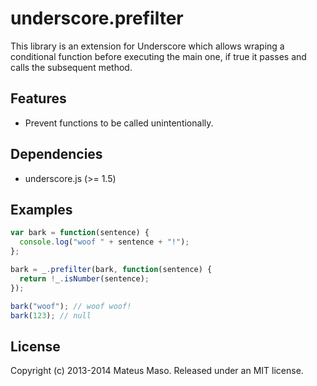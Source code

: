 underscore.prefilter
====================

This library is an extension for Underscore which allows wraping a conditional function before executing the main one, if true it passes and calls the subsequent method.

## Features

* Prevent functions to be called unintentionally.

## Dependencies

* underscore.js (>= 1.5)

## Examples

```javascript
var bark = function(sentence) {
  console.log("woof " + sentence + "!");
};

bark = _.prefilter(bark, function(sentence) {
  return !_.isNumber(sentence); 
});

bark("woof"); // woof woof!
bark(123); // null
```

## License

Copyright (c) 2013-2014 Mateus Maso. Released under an MIT license.
